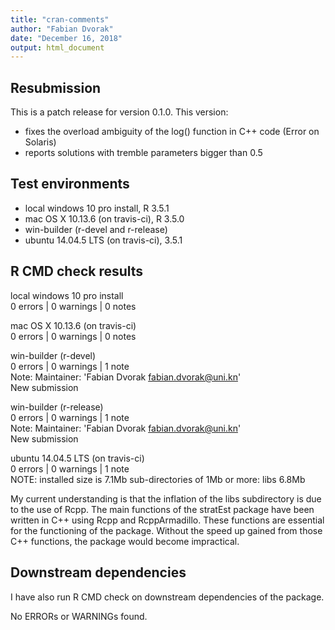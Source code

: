 ```yaml
---
title: "cran-comments"
author: "Fabian Dvorak"
date: "December 16, 2018"
output: html_document
---
```


## Resubmission
This is a patch release for version 0.1.0. This version:

* fixes the overload ambiguity of the log() function in C++ code (Error on Solaris)
* reports solutions with tremble parameters bigger than 0.5

## Test environments
* local windows 10 pro install, R 3.5.1
* mac OS X	10.13.6 (on travis-ci), R 3.5.0
* win-builder (r-devel and r-release)
* ubuntu 14.04.5 LTS (on travis-ci), 3.5.1

## R CMD check results
local windows 10 pro install  
0 errors | 0 warnings | 0 notes

mac OS X 10.13.6 (on travis-ci)  
0 errors | 0 warnings | 0 notes

win-builder (r-devel)   
0 errors | 0 warnings | 1 note  
Note: Maintainer: 'Fabian Dvorak <fabian.dvorak@uni.kn>'     
New submission

win-builder (r-release)     
0 errors | 0 warnings | 1 note  
Note: Maintainer: 'Fabian Dvorak <fabian.dvorak@uni.kn>'      
New submission

ubuntu 14.04.5 LTS (on travis-ci)  
0 errors | 0 warnings | 1 note  
NOTE: installed size is  7.1Mb
      sub-directories of 1Mb or more:
      libs   6.8Mb
  
My current understanding is that the inflation of the libs subdirectory is due to the use of Rcpp. The main functions of the stratEst package have been written in C++ using Rcpp and RcppArmadillo. These functions are essential for the functioning of the package. Without the speed up gained from those C++ functions, the package would become impractical.

## Downstream dependencies
I have also run R CMD check on downstream dependencies of the package.  

No ERRORs or WARNINGs found.

